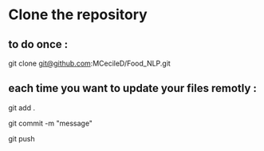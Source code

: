 # Clone the repository
## to do once :

git clone git@github.com:MCecileD/Food_NLP.git

## each time you want to update your files remotly :
git add .

git commit -m "message"

git push
